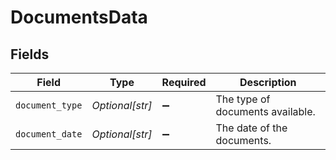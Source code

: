 # DocumentsData


## Fields

| Field                            | Type                             | Required                         | Description                      |
| -------------------------------- | -------------------------------- | -------------------------------- | -------------------------------- |
| `document_type`                  | *Optional[str]*                  | :heavy_minus_sign:               | The type of documents available. |
| `document_date`                  | *Optional[str]*                  | :heavy_minus_sign:               | The date of the documents.       |